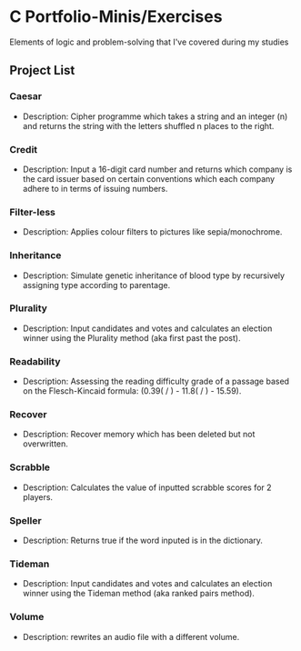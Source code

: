 # C Portfolio-Minis/Exercises
Elements of logic and problem-solving that I've covered during my studies

## Project List

### Caesar
- Description: Cipher programme which takes a string and an integer (n) and returns the string with the letters shuffled n places to the right.

### Credit
- Description: Input a 16-digit card number and returns which company is the card issuer based on certain conventions which each company adhere to in terms of issuing numbers.

### Filter-less
- Description: Applies colour filters to pictures like sepia/monochrome.

### Inheritance
- Description: Simulate genetic inheritance of blood type by recursively assigning type according to parentage.

### Plurality
- Description: Input candidates and votes and calculates an election winner using the Plurality method (aka first past the post).

### Readability
- Description: Assessing the reading difficulty grade of a passage based on the Flesch-Kincaid formula: (0.39(<total-words> / <total-sentences>) - 11.8(<total-syllables> / <total-words>) - 15.59).

### Recover
- Description: Recover memory which has been deleted but not overwritten.

### Scrabble
- Description: Calculates the value of inputted scrabble scores for 2 players.

### Speller
- Description: Returns true if the word inputed is in the dictionary.

### Tideman
- Description: Input candidates and votes and calculates an election winner using the Tideman method (aka ranked pairs method).

### Volume
- Description: rewrites an audio file with a different volume.
